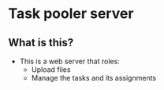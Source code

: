 # Task pooler server

## What is this?

- This is a web server that roles:
    - Upload files
    - Manage the tasks and its assignments
